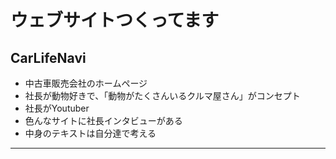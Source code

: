 # ウェブサイトつくってます
## CarLifeNavi
- 中古車販売会社のホームページ
- 社長が動物好きで、「動物がたくさんいるクルマ屋さん」がコンセプト
- 社長がYoutuber
- 色んなサイトに社長インタビューがある
- 中身のテキストは自分達で考える

***